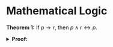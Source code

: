 <!--
 * SPDX-FileCopyrightText: Copyright (c) 2023-present NVIDIA CORPORATION & AFFILIATES.
 * All rights reserved.
 * SPDX-License-Identifier: BSD-3-Clause
-->

# Mathematical Logic

**Theorem 1:** If $p \rightarrow r$, then $p \land r \leftrightarrow p$.

<details>

**<summary>Proof:</summary>**


$\square$

</details>